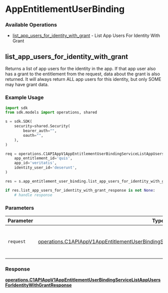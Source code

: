 # AppEntitlementUserBinding

### Available Operations

* [list_app_users_for_identity_with_grant](#list_app_users_for_identity_with_grant) - List App Users For Identity With Grant

## list_app_users_for_identity_with_grant

Returns a list of app users for the identity in the app. If that app user also has a grant to the entitlement from the request, data about the grant is also returned. It will always return ALL app users for this identity, but only SOME may have grant data.

### Example Usage

```python
import sdk
from sdk.models import operations, shared

s = sdk.SDK(
    security=shared.Security(
        bearer_auth="",
        oauth="",
    ),
)

req = operations.C1APIAppV1AppEntitlementUserBindingServiceListAppUsersForIdentityWithGrantRequest(
    app_entitlement_id='quis',
    app_id='veritatis',
    identity_user_id='deserunt',
)

res = s.app_entitlement_user_binding.list_app_users_for_identity_with_grant(req)

if res.list_app_users_for_identity_with_grant_response is not None:
    # handle response
```

### Parameters

| Parameter                                                                                                                                                                                                    | Type                                                                                                                                                                                                         | Required                                                                                                                                                                                                     | Description                                                                                                                                                                                                  |
| ------------------------------------------------------------------------------------------------------------------------------------------------------------------------------------------------------------ | ------------------------------------------------------------------------------------------------------------------------------------------------------------------------------------------------------------ | ------------------------------------------------------------------------------------------------------------------------------------------------------------------------------------------------------------ | ------------------------------------------------------------------------------------------------------------------------------------------------------------------------------------------------------------ |
| `request`                                                                                                                                                                                                    | [operations.C1APIAppV1AppEntitlementUserBindingServiceListAppUsersForIdentityWithGrantRequest](../../models/operations/c1apiappv1appentitlementuserbindingservicelistappusersforidentitywithgrantrequest.md) | :heavy_check_mark:                                                                                                                                                                                           | The request object to use for the request.                                                                                                                                                                   |


### Response

**[operations.C1APIAppV1AppEntitlementUserBindingServiceListAppUsersForIdentityWithGrantResponse](../../models/operations/c1apiappv1appentitlementuserbindingservicelistappusersforidentitywithgrantresponse.md)**

